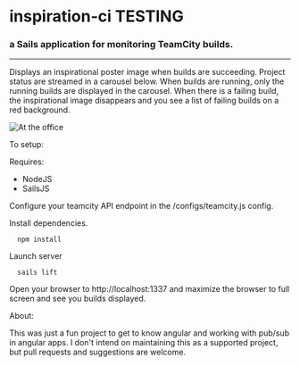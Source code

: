 # inspiration-ci TESTING
### a Sails application for monitoring TeamCity builds.

----

Displays an inspirational poster image when builds are succeeding.  Project status are streamed in a carousel below.  When builds are running, only the running builds are displayed in the carousel.  When there is a failing build, the inspirational image disappears and you see a list of failing builds on a red background.

![At the office](https://raw.githubusercontent.com/dlai0001/inspiration-ci/master/in_the_office.jpg)


To setup:

Requires:
* NodeJS
* SailsJS

Configure your teamcity API endpoint in the /configs/teamcity.js config.

Install dependencies.

      npm install


Launch server

      sails lift


Open your browser to http://localhost:1337 and maximize the browser to full screen and see you builds displayed.


About:

This was just a fun project to get to know angular and working with pub/sub in angular apps.  I don't intend on maintaining this as a supported project, but pull requests and suggestions are welcome.
